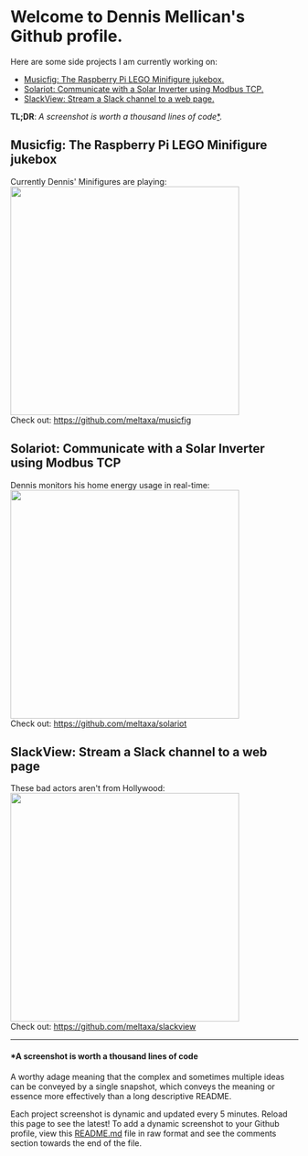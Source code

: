 # Welcome to Dennis Mellican's Github profile. 

Here are some side projects I am currently working on:

* <a href="#musicfig-the-raspberry-pi-lego-minifigure-jukebox">Musicfig: The Raspberry Pi LEGO Minifigure jukebox.</a>
* <a href="#solariot-communicate-with-a-solar-inverter-using-modbus-tcp">Solariot: Communicate with a Solar Inverter using Modbus TCP.</a>
* <a href="#slackview-stream-a-slack-channel-to-a-web-page">SlackView: Stream a Slack channel to a web page.</a>

<b>TL;DR</b>: <i>A screenshot is worth a thousand lines of code</i><a href="https://github.com/meltaxa/meltaxa/blob/master/README.md#a-screenshot-is-worth-a-thousand-lines-of-code">*</a>.

## Musicfig: The Raspberry Pi LEGO Minifigure jukebox
<p align="left">
Currently Dennis' Minifigures are playing:<br>
<img src="https://musicfig.com/images/nowplaying.png?github=profile" width=400px><br>
Check out: <a href="https://github.com/meltaxa/musicfig">https://github.com/meltaxa/musicfig</a>
</p>

## Solariot: Communicate with a Solar Inverter using Modbus TCP
<p align="left">
Dennis monitors his home energy usage in real-time:<br>
<img src="https://mellican.com/images/solarspy-live.png?github=profile" width=400px><br>
Check out: <a href="https://github.com/meltaxa/solariot">https://github.com/meltaxa/solariot</a>
</p>

## SlackView: Stream a Slack channel to a web page
<p align="left">
These bad actors aren't from Hollywood:<br>
<img src="https://mellican.com/images/badactors.png?github=profile" width=400px><br>
Check out: <a href="https://github.com/meltaxa/slackview">https://github.com/meltaxa/slackview</a>
</p>

<hr/>

#### *A screenshot is worth a thousand lines of code
A worthy adage meaning that the complex and sometimes multiple ideas can be conveyed by a single snapshot, which conveys the meaning or essence more effectively than a long descriptive README.

Each project screenshot is dynamic and updated every 5 minutes. Reload this page to see the latest! To add a dynamic screenshot to your Github profile, view this <a href="https://github.com/meltaxa/meltaxa/raw/master/README.md">README.md</a> file in raw format and see the comments section towards the end of the file.

<!---
To add a dynamic screenshot to your Github profile
==================================================

Dynamic images are served from a web server. The screenshots are taken periodically by Puppeteer.
The web server must disable caching for the images using headers. Any CDN must respect these headers.
Github uses it's own CDN service called Camo. You may need to purge any images in it's cache too.

# Install Google Chrome
sudo apt-get install libxss1 libappindicator1 libindicator7
wget https://dl.google.com/linux/direct/google-chrome-stable_current_amd64.deb
sudo dpkg -i google-chrome*.deb  # Might show "errors", fixed by next line
sudo apt-get install -f

# Install Node Stable (v10)
curl -sL https://deb.nodesource.com/setup_10.x | sudo -E bash -
sudo apt-get install -y nodejs

# Run Chrome as background process
# https://chromium.googlesource.com/chromium/src/+/lkgr/headless/README.md
# --disable-gpu currently required, see link above
google-chrome --headless --hide-scrollbars --remote-debugging-port=9222 --disable-gpu &

# Install script dependencies
npm install chrome-remote-interface minimist

# Install Puppeteer
npm i puppeteer

# Install fs
npm i fs

# Use Puppeteer to take the screenshots of the website. Because we are saving directly to the 
# web site folder, using symlinks will reduce a race condition when the same file is being 
# accessed and written to at the same time. Save this file as
# <PATH_TO>/website-screenshot.js:

const puppeteer = require('puppeteer');
const fs = require('fs');

var ts_hms = new Date();
var timestamp = ts_hms.getFullYear() +
    ("0" + (ts_hms.getMonth() + 1)).slice(-2) +
    ("0" + (ts_hms.getDate())).slice(-2) + '-' +
    ("0" + ts_hms.getHours()).slice(-2) +
    ("0" + ts_hms.getMinutes()).slice(-2);

function callback(err) {
}

(async () => {
  const browser = await puppeteer.launch({ignoreHTTPSErrors: true});
  const page = await browser.newPage();
  await page.setCacheEnabled(false);
  await page.setDefaultNavigationTimeout(120000);

  let VIEWPORT = { width: 1280, height: 1270, deviceScaleFactor: 1 }; 
  await page.setViewport(VIEWPORT);
  await page.goto('<IMG_URL>', {waitUntil: 'networkidle0'});
  await page.screenshot({ path: '<SAVE_SCREENSHOT_PATH>/screenshot-' + timestamp + '.png' });
  try {
    var symtarget = fs.readlinkSync('<SAVE_SCREENSHOT_PATH>/screenshot.png');
    fs.unlink(symtarget, callback);
  } catch (e) {
    // Symlink doesn't exist yet. Just ignore.
  }
  fs.unlink('<SAVE_SCREENSHOT_PATH>/screenshot.png', callback);
  fs.symlink('<SAVE_SCREENSHOT_PATH>/screenshot-' + timestamp + '.png',
             '<SAVE_SCREENSHOT_PATH>/screenshot.png',
             'file',
             callback);
  await browser.close();

})();

# Use cron to schedule the Puppeteer to run every 5 minutes:
*/5 * * * * node <PATH_TO>/website-screenshots.js

# Update nginx to disable cache control for the image file:

    location /<WEB_FOLDER>/screenshot.png {
        add_header Cache-Control no-cache;
    }

# If Cloudflare is being used as a CDN, set the "Browser Cache TTL" to "Respect Existing Headers".

# Github cache can be flushed manually by firstly confirming cache-control is set to no-cache:

curl -I <url_image>

# and then Purging the image from Github's Camo CDN. To get the CAMO_URL of the cached image, right
# click on the target image in the README webpage:

curl -X PURGE <CAMO_URL>

# References:
https://docs.github.com/en/free-pro-team@latest/github/authenticating-to-github/about-anonymized-image-urls

--->
